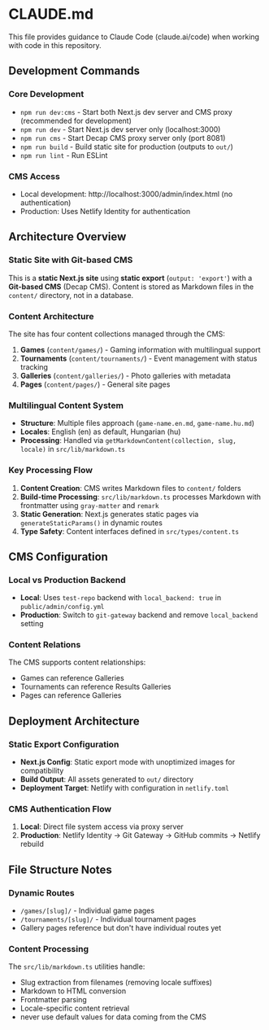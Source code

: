 # CLAUDE.md

This file provides guidance to Claude Code (claude.ai/code) when working with code in this repository.

## Development Commands

### Core Development
- `npm run dev:cms` - Start both Next.js dev server and CMS proxy (recommended for development)
- `npm run dev` - Start Next.js dev server only (localhost:3000)
- `npm run cms` - Start Decap CMS proxy server only (port 8081)
- `npm run build` - Build static site for production (outputs to `out/`)
- `npm run lint` - Run ESLint

### CMS Access
- Local development: http://localhost:3000/admin/index.html (no authentication)
- Production: Uses Netlify Identity for authentication

## Architecture Overview

### Static Site with Git-based CMS
This is a **static Next.js site** using **static export** (`output: 'export'`) with a **Git-based CMS** (Decap CMS). Content is stored as Markdown files in the `content/` directory, not in a database.

### Content Architecture
The site has four content collections managed through the CMS:

1. **Games** (`content/games/`) - Gaming information with multilingual support
2. **Tournaments** (`content/tournaments/`) - Event management with status tracking  
3. **Galleries** (`content/galleries/`) - Photo galleries with metadata
4. **Pages** (`content/pages/`) - General site pages

### Multilingual Content System
- **Structure**: Multiple files approach (`game-name.en.md`, `game-name.hu.md`)
- **Locales**: English (en) as default, Hungarian (hu)
- **Processing**: Handled via `getMarkdownContent(collection, slug, locale)` in `src/lib/markdown.ts`

### Key Processing Flow
1. **Content Creation**: CMS writes Markdown files to `content/` folders
2. **Build-time Processing**: `src/lib/markdown.ts` processes Markdown with frontmatter using `gray-matter` and `remark`
3. **Static Generation**: Next.js generates static pages via `generateStaticParams()` in dynamic routes
4. **Type Safety**: Content interfaces defined in `src/types/content.ts`

## CMS Configuration

### Local vs Production Backend
- **Local**: Uses `test-repo` backend with `local_backend: true` in `public/admin/config.yml`
- **Production**: Switch to `git-gateway` backend and remove `local_backend` setting

### Content Relations
The CMS supports content relationships:
- Games can reference Galleries
- Tournaments can reference Results Galleries  
- Pages can reference Galleries

## Deployment Architecture

### Static Export Configuration
- **Next.js Config**: Static export mode with unoptimized images for compatibility
- **Build Output**: All assets generated to `out/` directory
- **Deployment Target**: Netlify with configuration in `netlify.toml`

### CMS Authentication Flow
1. **Local**: Direct file system access via proxy server
2. **Production**: Netlify Identity → Git Gateway → GitHub commits → Netlify rebuild

## File Structure Notes

### Dynamic Routes
- `/games/[slug]/` - Individual game pages
- `/tournaments/[slug]/` - Individual tournament pages
- Gallery pages reference but don't have individual routes yet

### Content Processing
The `src/lib/markdown.ts` utilities handle:
- Slug extraction from filenames (removing locale suffixes)
- Markdown to HTML conversion
- Frontmatter parsing
- Locale-specific content retrieval
- never use default values for data coming from the CMS